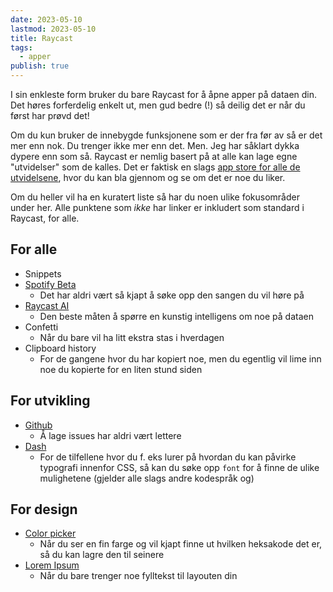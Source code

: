 ```yaml
---
date: 2023-05-10
lastmod: 2023-05-10
title: Raycast
tags:
  - apper
publish: true
---
```

I sin enkleste form bruker du bare Raycast for å åpne apper på dataen din. Det høres forferdelig enkelt ut, men gud bedre (!) så deilig det er når du først har prøvd det!

Om du kun bruker de innebygde funksjonene som er der fra før av så er det mer enn nok. Du trenger ikke mer enn det. Men. Jeg har såklart dykka dypere enn som så. Raycast er nemlig basert på at alle kan lage egne "utvidelser" som de kalles. Det er faktisk en slags [app store for alle de utvidelsene](https://www.raycast.com/store), hvor du kan bla gjennom og se om det er noe du liker.

Om du heller vil ha en kuratert liste så har du noen ulike fokusområder under her. Alle punktene som *ikke* har linker er inkludert som standard i Raycast, for alle.

## For alle

- Snippets
- [Spotify Beta](https://www.raycast.com/mattisssa/spotify-beta)
	- Det har aldri vært så kjapt å søke opp den sangen du vil høre på
- [Raycast AI](https://www.raycast.com/pro)
	- Den beste måten å spørre en kunstig intelligens om noe på dataen
- Confetti
	- Når du bare vil ha litt ekstra stas i hverdagen
- Clipboard history
	- For de gangene hvor du har kopiert noe, men du egentlig vil lime inn noe du kopierte for en liten stund siden

## For utvikling

- [Github](https://www.raycast.com/raycast/github)
	- Å lage issues har aldri vært lettere
- [Dash](https://www.raycast.com/RSO/dash)
	- For de tilfellene hvor du f. eks lurer på hvordan du kan påvirke typografi innenfor CSS, så kan du søke opp `font` for å finne de ulike mulighetene (gjelder alle slags andre kodespråk og)

## For design

- [Color picker](https://www.raycast.com/thomas/color-picker)
	- Når du ser en fin farge og vil kjapt finne ut hvilken heksakode det er, så du kan lagre den til seinere
- [Lorem Ipsum](https://www.raycast.com/AntonNiklasson/lorem-ipsum)
	- Når du bare trenger noe fylltekst til layouten din
